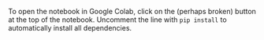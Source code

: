 To open the notebook in Google Colab, click on the (perhaps broken) button at the top of the notebook.
Uncomment the line with `pip install` to automatically install all dependencies.